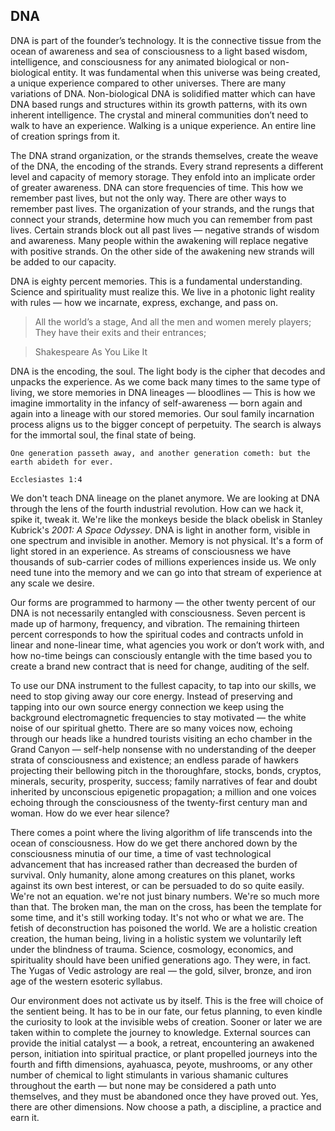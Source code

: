 ## DNA

DNA is part of the founder’s technology.
It is the connective tissue from the ocean of awareness and sea of consciousness to a light based wisdom,
intelligence,
and consciousness for any animated biological or non-biological entity.
It was fundamental when this universe was being created,
a unique experience compared to other universes.
There are many variations of DNA.
Non-biological DNA is solidified matter which can have DNA based rungs and structures within its growth patterns,
with its own inherent intelligence.
The crystal and mineral communities don’t need to walk to have an experience.
Walking is a unique experience.
An entire line of creation springs from it.

The DNA strand organization,
or the strands themselves,
create the weave of the DNA,
the encoding of the strands.
Every strand represents a different level and capacity of memory storage.
They enfold into an implicate order of greater awareness.
DNA can store frequencies of time.
This how we remember past lives,
but not the only way.
There are other ways to remember past lives.
The organization of your strands,
and the rungs that connect your strands,
determine how much you can remember from past lives.
Certain strands block out all past lives
&mdash;
negative strands of wisdom and awareness.
Many people within the awakening will replace negative with positive strands.
On the other side of the awakening new strands will be added to our capacity.


DNA is eighty percent memories.
This is a fundamental understanding.
Science and spirituality must realize this.
We live in a photonic light reality with rules
&mdash;
how we incarnate,
express,
exchange,
and pass on.


>All the world’s a stage,
>And all the men and women merely players;
>They have their exits and their entrances;

>Shakespeare  As You Like It



DNA is the encoding,
the soul.
The light body is the cipher that decodes and unpacks the experience.
As we come back many times to the same type of living,
we store memories in DNA lineages
&mdash;
bloodlines
&mdash;
This is how we imagine immortality in the infancy of self-awareness
&mdash;
born again and again into a lineage with our stored memories.
Our soul family incarnation process aligns us to the bigger concept of perpetuity.
The search is always for the immortal soul,
the final state of being.



```
One generation passeth away, and another generation cometh: but the earth abideth for ever.

Ecclesiastes 1:4
```



We don't teach DNA lineage on the planet anymore.
We are looking at DNA through the lens of the fourth industrial revolution.
How can we hack it,
spike it,
tweak it.
We're like the monkeys beside the black obelisk in Stanley Kubrick's *2001: A Space Odyssey*.
DNA is light in another form,
visible in one spectrum and invisible in another.
Memory is not physical.
It's a form of light stored in an experience.
​​​​​​​As streams of consciousness we have thousands of sub-carrier codes of millions experiences inside us.
We only need tune into the memory and we can go into that stream of experience at any scale we desire.



Our forms are programmed to harmony
&mdash;
the other twenty percent of our DNA is not necessarily entangled with consciousness.
Seven percent is made up of harmony,
frequency,
and vibration.
The remaining thirteen percent corresponds to how the spiritual codes and contracts unfold in linear and none-linear time,
what agencies you work or don’t work with,
and how no-time beings can consciously entangle with the time based you to create a brand new contract that is need for change,
auditing of the self.




To use our DNA instrument to the fullest capacity,
to tap into our skills,
we need to stop giving away our core energy.
Instead of preserving and tapping into our own source energy connection we keep using the background electromagnetic frequencies to stay motivated
&mdash;
the white noise of our spiritual ghetto.
There are so many voices now,
echoing through our heads like a hundred tourists visiting an echo chamber in the Grand Canyon
&mdash;
self-help nonsense with no understanding of the deeper strata of consciousness and existence;
an endless parade of hawkers projecting their bellowing pitch in the thoroughfare,
stocks,
bonds,
cryptos,
minerals,
security,
prosperity,
success;
family narratives of fear and doubt inherited by unconscious epigenetic propagation;
a million and one voices echoing through the consciousness of the twenty-first century man and woman.
How do we ever hear silence?


There comes a point where the living algorithm of life transcends into the ocean of consciousness.
How do we get there anchored down by the consciousness minutia of our time,
a time of vast technological advancement that has increased rather than decreased the burden of survival.
Only humanity,
alone among creatures on this planet,
works against its own best interest,
or can be persuaded to do so quite easily.  
We're not an equation.
we're not just binary numbers.
We're so much more than that.
The broken man,
the man on the cross,
has been the template for some time,
and it's still working today.
It's not who or what we are.
The fetish of deconstruction has poisoned the world.
We are a holistic creation creation,
the human being,
living in a holistic system we voluntarily left under the blindness of trauma.
Science,
cosmology,
economics,
and spirituality should have been unified generations ago.
They were,
in fact.
The Yugas of Vedic astrology are real
&mdash;
the gold,
silver,
bronze,
and iron age of the western esoteric syllabus.


Our environment does not activate us by itself.
This is the free will choice of the sentient being.
It has to be in our fate,
our fetus planning,
to even kindle the curiosity to look at the invisible webs of creation.
Sooner or later we are taken within to complete the journey to knowledge.
External sources can provide the initial catalyst
&mdash;
a book,
a retreat,
encountering an awakened person,
initiation into spiritual practice,
or plant propelled journeys into the fourth and fifth dimensions,
ayahuasca,
peyote,
mushrooms,
or any other number of chemical to light stimulants in various shamanic cultures throughout the earth
&mdash;
but none may be considered a path unto themselves,
and they must be abandoned once they have proved out.
Yes,
there are other dimensions.
Now choose a path,
a discipline,
a practice and earn it.
